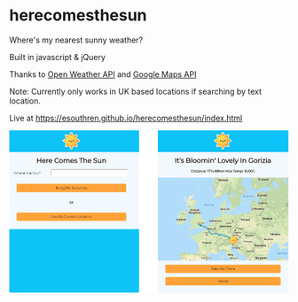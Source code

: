 # herecomesthesun
Where's my nearest sunny weather?

Built in javascript & jQuery

Thanks to [Open Weather API](https://openweathermap.org/) and [Google Maps API](https://developers.google.com/maps/)

Note: Currently only works in UK based locations if searching by text location.

Live at https://esouthren.github.io/herecomesthesun/index.html

![Screenshot 1](https://github.com/esouthren/herecomesthesun/blob/master/screen1.PNG)



